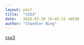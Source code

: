 ```yaml
---
layout: post
title:  "CSS3"
date:   2016-03-30 19:45:31 +0530
author: "Chandler Bing"
---
```

<a href="http://rainzhao.github.io/css3/">css3</a>
<!-- categories: zblog essay -->